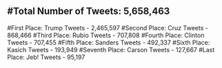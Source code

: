 #Total Number of Tweets: 5,658,463 
---
#First Place: Trump Tweets - 2,465,597
#Second Place: Cruz Tweets - 868,466
#Third Place: Rubio Tweets - 707,808
#Fourth Place: Clinton Tweets - 707,455
#Fifth Place: Sanders Tweets - 492,337
#Sixth Place: Kasich Tweets - 193,949
#Seventh Place: Carson Tweets - 127,667
#Last Place: Jeb! Tweets - 95,197

